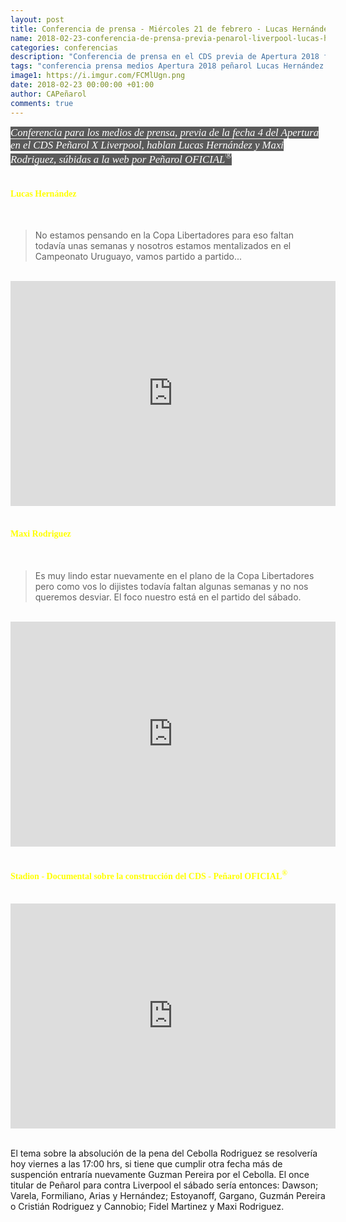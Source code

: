 ```yaml
---
layout: post
title: Conferencia de prensa - Miércoles 21 de febrero - Lucas Hernández - Maxi Rodriguez
name: 2018-02-23-conferencia-de-prensa-previa-penarol-liverpool-lucas-hernandez-maxi-rodriguez
categories: conferencias
description: "Conferencia de prensa en el CDS previa de Apertura 2018 fecha No 4 - Peñarol X Liverpool - Lucas Hernández - Maxi Rodriguez"
tags: "conferencia prensa medios Apertura 2018 peñarol Lucas Hernández Maxi Rodriguez"
image1: https://i.imgur.com/FCMlUgn.png
date: 2018-02-23 00:00:00 +01:00
author: CAPeñarol
comments: true
---
```


<span style="font-family:fantasy;font-style:italic;color:#fff;background:#5a5a5a;font-size:1.2em;" class="rounded">Conferencia para los medios de prensa, previa de la fecha 4 del Apertura en el CDS Peñarol X Liverpool, hablan Lucas Hernández y Maxi Rodriguez, súbidas a la web por Peñarol OFICIAL<sup>&reg;</sup></span>
<br>
<br>

<h4 style="font-family:fantasy;color:yellow;">Lucas Hernández</h4>
<br>
<blockquote>
<p>No estamos pensando en la Copa Libertadores para eso faltan todavía unas semanas y nosotros estamos mentalizados en el Campeonato Uruguayo, vamos partido a partido...</p>
</blockquote>
<br>

<iframe width="520" height="360" src="https://www.youtube.com/embed/AanCFzWLK3o" frameborder="0" allow="autoplay; encrypted-media" allowfullscreen></iframe>
<br>
<br>

<h4 style="font-family:fantasy;color:yellow;">Maxi Rodriguez</h4>
<br>
<blockquote>
Es muy lindo estar nuevamente en el plano de la Copa Libertadores pero como vos lo dijistes todavía faltan algunas semanas y no nos queremos desviar. El foco nuestro está en el partido del sábado.
</blockquote>
<br>

<iframe width="520" height="360" src="https://www.youtube.com/embed/PD6ctqH5hdU" frameborder="0" allow="autoplay; encrypted-media" allowfullscreen></iframe>
<br>
<br>

<h4 style="font-family:fantasy;color:yellow;">Stadion - Documental sobre la construcción del CDS - Peñarol OFICIAL<sup>&reg;</sup></h4>
<br>

<iframe width="520" height="360" src="https://www.youtube.com/embed/w6gJBnL5k88" frameborder="0" allow="autoplay; encrypted-media" allowfullscreen></iframe>
<br>
<br>

El tema sobre la absolución de la pena del Cebolla Rodriguez se resolvería hoy viernes a las 17:00 hrs, si tiene que cumplir otra fecha más de suspención entraría nuevamente Guzman Pereira por el Cebolla. El once titular de Peñarol para contra Liverpool el sábado sería entonces: Dawson; Varela, Formiliano, Arias y Hernández; Estoyanoff, Gargano, Guzmán Pereira o Cristián Rodriguez y Cannobio; Fidel Martinez y Maxi Rodriguez.
